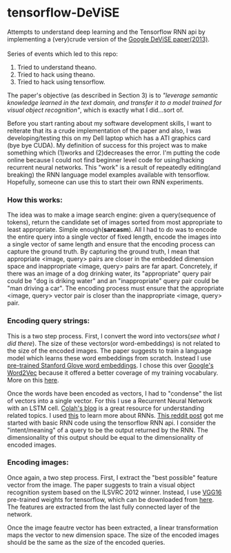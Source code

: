 # tensorflow-DeViSE
Attempts to understand deep learning and the Tensorflow RNN api by implementing a (very)crude version of the [Google DeViSE paper(2013)](http://static.googleusercontent.com/media/research.google.com/en//pubs/archive/41473.pdf).<br><br>
Series of events which led to this repo:<br>
1. Tried to understand theano.<br>
2. Tried to hack using theano.<br>
3. Tried to hack using tensorflow.

The paper's objective (as described in Section 3) is to *"leverage semantic knowledge learned in the text domain, and transfer it to a model trained for visual object recognition"*, which is exactly what I did...sort of.

Before you start ranting about my software development skills, I want to reiterate that its a crude implementation of the paper and also, I was developing/testing this on my Dell laptop which has a ATI graphics card (bye bye CUDA). My definition of success for this project was to make something which (1)works and (2)decreases the error. I'm putting the code online because I could not find beginner level code for using/hacking recurrent neural networks. This "work" is a result of repeatedly editing(and breaking) the RNN language model examples available with tensorflow. Hopefully, someone can use this to start their own RNN experiments.<br>

### How this works:
The idea was to make a image search engine: given a query(sequence of tokens), return the candidate set of images sorted from most appropriate to least appropriate. Simple enough(**sarcasm**). All I had to do was to encode the entire query into a single vector of fixed length, encode the images into a single vector of same length and ensure that the encoding process can capture the ground truth. By capturing the ground truth, I mean that appropriate <image, query> pairs are closer in the embedded dimension space and inappropriate <image, query> pairs are far apart. Concretely, if there was an image of a dog drinking water, its "appropriate" query pair could be "dog is driking water" and an "inappropriate" query pair could be "man driving a car". The encoding process must ensure that the appropriate <image, query> vector pair is closer than the inappropriate <image, query> pair.<br>

### Encoding query strings:
This is a two step process. First, I convert the word into vectors(*see what I did there*). The size of these vectors(or word-embeddings) is not related to the size of the encoded images. The paper suggests to train a language model which learns these word embeddings from scratch. Instead I use [pre-trained Stanford Glove word embeddings](http://nlp.stanford.edu/projects/glove/). I chose this over [Google's Word2Vec](https://code.google.com/archive/p/word2vec/) because it offered a better coverage of my training vocabulary. More on this [here](https://groups.google.com/forum/#!msg/word2vec-toolkit/lxbl_MB29Ic/kvsdSeDXsYIJ).

Once the words have been encoded as vectors, I had to "condense" the list of vectors into a single vector. For this I use a Recurrent Neural Network with an LSTM cell. [Colah's blog](http://colah.github.io/) is a great resource for understanding related topics. I used [this](http://colah.github.io/posts/2015-08-Understanding-LSTMs/) to learn more about RNNs. [This reddit post](https://www.reddit.com/r/MachineLearning/comments/3sok8k/tensorflow_basic_rnn_example_with_variable_length/) got me started with basic RNN code using the tensorflow RNN api. I consider the "intent/meaning" of a query to be the output returned by the RNN. The dimensionality of this output should be equal to the dimensionality of encoded images.<br>

### Encoding images:
Once again, a two step process. First, I extract the "best possible" feature vector from the image. The paper suggests to train a visual object recognition system based on the ILSVRC 2012 winner. Instead, I use [VGG16](http://www.robots.ox.ac.uk/~vgg/research/very_deep/) pre-trained weights for tensorflow, which can be downloaded from [here](https://drive.google.com/file/d/0B5o40yxdA9PqSGtVODN0UUlaWTg/view). The features are extracted from the last fully connected layer of the network.

Once the image feautre vector has been extracted, a linear transformation maps the vector to new dimension space. The size of the encoded images should be the same as the size of the encoded queries. 

